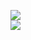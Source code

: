 [![](https://img.shields.io/badge/Made%20With-Github%20Spray-lightgrey.svg?style=for-the-badge&logo=github)](https://github.com/Annihil/github-spray#470)  
[![](https://i.imgur.com/2DrTn0Z.gif)](https://github.com/Annihil/github-spray)
